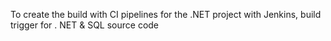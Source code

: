To create the build with CI pipelines for the .NET project with Jenkins, build trigger for . NET & SQL source code
